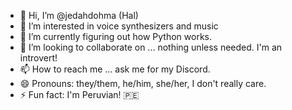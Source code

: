 - 👋 Hi, I’m @jedahdohma (Hal)
- 👀 I’m interested in voice synthesizers and music
- 🌱 I’m currently figuring out how Python works.
- 💞️ I’m looking to collaborate on ... nothing unless needed. I'm an introvert!
- 📫 How to reach me ... ask me for my Discord.
- 😄 Pronouns: they/them, he/him, she/her, I don't really care.
- ⚡ Fun fact: I'm Peruvian! 🇵🇪

<!---
jedahdohma/jedahdohma is a ✨ special ✨ repository because its `README.md` (this file) appears on your GitHub profile.
You can click the Preview link to take a look at your changes.
--->
